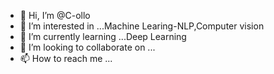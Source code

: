 - 👋 Hi, I’m @C-ollo
- 👀 I’m interested in ...Machine Learing-NLP,Computer vision
- 🌱 I’m currently learning ...Deep Learning 
- 💞️ I’m looking to collaborate on ...
- 📫 How to reach me ...

<!---
C-ollo/C-ollo is a ✨ special ✨ repository because its `README.md` (this file) appears on your GitHub profile.
You can click the Preview link to take a look at your changes.
--->
